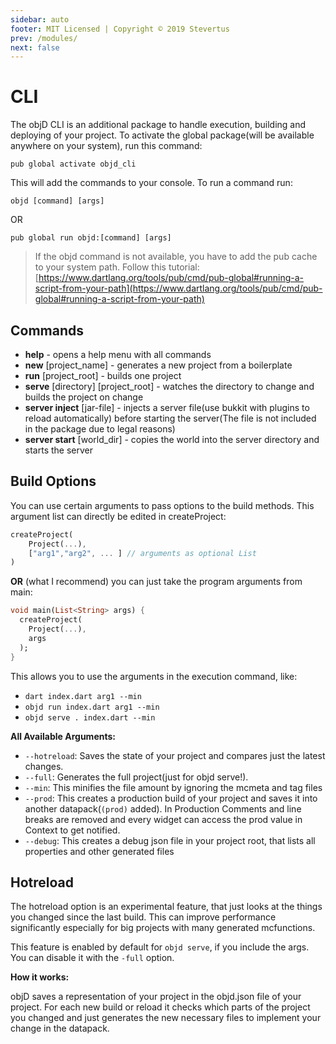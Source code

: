 ```yaml
---
sidebar: auto
footer: MIT Licensed | Copyright © 2019 Stevertus
prev: /modules/
next: false
---
```

# CLI
The objD CLI is an additional package to handle execution, building and deploying of your project. To activate the global package(will be available anywhere on your system), run this command:
```
pub global activate objd_cli
```
This will add the commands to your console.
To run a command run:  
```
objd [command] [args]
```
OR
```
pub global run objd:[command] [args]
```
> If the objd command is not available, you have to add the pub cache to your system path. Follow this tutorial: [https://www.dartlang.org/tools/pub/cmd/pub-global#running-a-script-from-your-path](https://www.dartlang.org/tools/pub/cmd/pub-global#running-a-script-from-your-path)



## Commands
* **help** - opens a help menu with all commands
* **new** [project_name] - generates a new project from a boilerplate
* **run** [project_root] - builds one project
* **serve** [directory] [project_root] - watches the directory to change and builds the project on change
* **server inject** [jar-file] - injects a server file(use bukkit with plugins to reload automatically) before starting the server(The file is not included in the package due to legal reasons)
* **server start** [world_dir] - copies the world into the server directory and starts the server

## Build Options
You can use certain arguments to pass options to the build methods.
This argument list can directly be edited in createProject:
```dart
createProject(
	Project(...),
	["arg1","arg2", ... ] // arguments as optional List
)
```
**OR** (what I recommend) you can just take the program arguments from main:
```dart
void main(List<String> args) {
  createProject(
    Project(...),
    args
  );
}
```
This allows you to use the arguments in the execution command, like:
* `dart index.dart arg1 --min` 
* `objd run index.dart arg1 --min` 
* `objd serve . index.dart --min` 

**All Available Arguments:**
* `--hotreload`: Saves the state of your project and compares just the latest changes.
* `--full`: Generates the full project(just for objd serve!).
* `--min`: This minifies the file amount by ignoring the mcmeta and tag files
* `--prod`: This creates a production build of your project and saves it into another datapack(`(prod)` added).
In Production Comments and line breaks are removed and every widget can access the prod value in Context to get notified.
* `--debug`: This creates a debug json file in your project root, that lists all properties and other generated files

## Hotreload
The hotreload option is an experimental feature, that just looks at the things you changed since the last build. This can improve performance significantly especially for big projects with many generated mcfunctions.

This feature is enabled by default for `objd serve`, if you include the args.
You can disable it with the `-full` option.

**How it works:**

objD saves a representation of your project in the objd.json file of your project.
For each new build or reload it checks which parts of the project you changed and just generates the new necessary files to implement your change in the datapack.